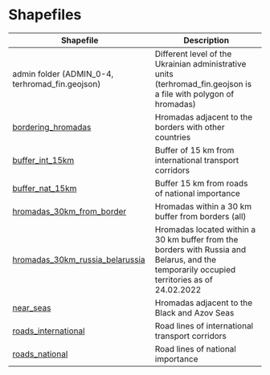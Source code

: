 # Shapefiles

| Shapefile                                                                                                                                                                                    | Description                                                                                                                                |
|-------------------|----------------------------------------|
| admin folder (ADMIN_0-4, terhromad_fin.geojson)                                                                                                                                              | Different level of the Ukrainian administrative units (terhromad_fin.geojson is a file with polygon of hromadas)                           |
| [bordering_hromadas](https://github.com/kse-ua/ua-de-center/blob/main/data-public/derived/shapefiles/bordering_hromadas.cpg "bordering_hromadas.cpg")                                        | Hromadas adjacent to the borders with other countries                                                                                      |
| [buffer_int_15km](https://github.com/kse-ua/ua-de-center/blob/main/data-public/derived/shapefiles/buffer_int_15km.cpg "buffer_int_15km.cpg")                                                 | Buffer of 15 km from international transport corridors                                                                                     |
| [buffer_nat_15km](https://github.com/kse-ua/ua-de-center/blob/main/data-public/derived/shapefiles/buffer_nat_15km.cpg "buffer_nat_15km.cpg")                                                 | Buffer 15 km from roads of national importance                                                                                             |
| [hromadas_30km_from_border](https://github.com/kse-ua/ua-de-center/blob/main/data-public/derived/shapefiles/hromadas_30km_from_border.cpg "hromadas_30km_from_border.cpg")                   | Hromadas within a 30 km buffer from borders (all)                                                                                          |
| [hromadas_30km_russia_belarussia](https://github.com/kse-ua/ua-de-center/blob/main/data-public/derived/shapefiles/hromadas_30km_russia_belarussia.cpg "hromadas_30km_russia_belarussia.cpg") | Hromadas located within a 30 km buffer from the borders with Russia and Belarus, and the temporarily occupied territories as of 24.02.2022 |
| [near_seas](https://github.com/kse-ua/ua-de-center/blob/main/data-public/derived/shapefiles/near_seas.cpg "near_seas.cpg")                                                                   | Hromadas adjacent to the Black and Azov Seas                                                                                               |
| [roads_international](https://github.com/kse-ua/ua-de-center/blob/main/data-public/derived/shapefiles/roads_international.dbf "roads_international.dbf")                                     | Road lines of international transport corridors                                                                                            |
| [roads_national](https://github.com/kse-ua/ua-de-center/blob/main/data-public/derived/shapefiles/roads_national.dbf "roads_national.dbf")                                                    | Road lines of national importance                                                                                                          |
